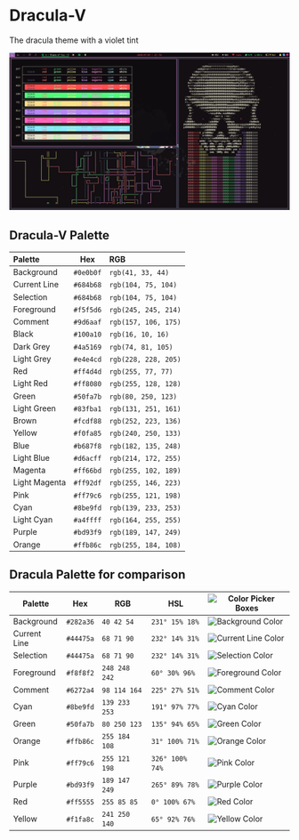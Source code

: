 # Dracula-V
The dracula theme with a violet tint

![ScreenShot](./Screenshots/colors_screenshot.png)

## Dracula-V Palette

| Palette           | Hex       | RGB                   |
| :---              | :---:     | :---                  |
| Background        | `#0e0b0f` | `rgb(41, 33, 44)`     |
| Current Line      | `#684b68` | `rgb(104, 75, 104)`   |
| Selection         | `#684b68` | `rgb(104, 75, 104)`   |
| Foreground        | `#f5f5d6` | `rgb(245, 245, 214)`  |
| Comment           | `#9d6aaf` | `rgb(157, 106, 175)`  |
| Black             | `#100a10` | `rgb(16, 10, 16)`     |
| Dark Grey         | `#4a5169` | `rgb(74, 81, 105)`    |
| Light Grey        | `#e4e4cd` | `rgb(228, 228, 205)`  |
| Red               | `#ff4d4d` | `rgb(255, 77, 77)`    |
| Light Red         | `#ff8080` | `rgb(255, 128, 128)`  |
| Green             | `#50fa7b` | `rgb(80, 250, 123)`   |
| Light Green       | `#83fba1` | `rgb(131, 251, 161)`  |
| Brown             | `#fcdf88` | `rgb(252, 223, 136)`  |
| Yellow            | `#f0fa85` | `rgb(240, 250, 133)`  |
| Blue              | `#b687f8` | `rgb(182, 135, 248)`  |
| Light Blue        | `#d6acff` | `rgb(214, 172, 255)`  |
| Magenta           | `#ff66bd` | `rgb(255, 102, 189)`  |
| Light Magenta     | `#ff92df` | `rgb(255, 146, 223)`  |
| Pink              | `#ff79c6` | `rgb(255, 121, 198)`  |
| Cyan              | `#8be9fd` | `rgb(139, 233, 253)`  |
| Light Cyan        | `#a4ffff` | `rgb(164, 255, 255)`  |
| Purple            | `#bd93f9` | `rgb(189, 147, 249)`  |
| Orange            | `#ffb86c` | `rgb(255, 184, 108)`  |

## Dracula Palette for comparison

Palette      | Hex       | RGB           | HSL             | ![Color Picker Boxes](https://draculatheme.com/static/img/color-boxes/eyedropper.png)
---          | ---       | ---           | ---             | ---
Background   | `#282a36` | `40 42 54`    | `231° 15% 18%`  | ![Background Color](https://draculatheme.com/static/img/color-boxes/background.png)
Current Line | `#44475a` | `68 71 90`    | `232° 14% 31%`  | ![Current Line Color](https://draculatheme.com/static/img/color-boxes/current_line.png)
Selection    | `#44475a` | `68 71 90`    | `232° 14% 31%`  | ![Selection Color](https://draculatheme.com/static/img/color-boxes/selection.png)
Foreground   | `#f8f8f2` | `248 248 242` | `60° 30% 96%`   | ![Foreground Color](https://draculatheme.com/static/img/color-boxes/foreground.png)
Comment      | `#6272a4` | `98 114 164`  | `225° 27% 51%`  | ![Comment Color](https://draculatheme.com/static/img/color-boxes/comment.png)
Cyan         | `#8be9fd` | `139 233 253` | `191° 97% 77%`  | ![Cyan Color](https://draculatheme.com/static/img/color-boxes/cyan.png)
Green        | `#50fa7b` | `80 250 123`  | `135° 94% 65%`  | ![Green Color](https://draculatheme.com/static/img/color-boxes/green.png)
Orange       | `#ffb86c` | `255 184 108` | `31° 100% 71%`  | ![Orange Color](https://draculatheme.com/static/img/color-boxes/orange.png)
Pink         | `#ff79c6` | `255 121 198` | `326° 100% 74%` | ![Pink Color](https://draculatheme.com/static/img/color-boxes/pink.png)
Purple       | `#bd93f9` | `189 147 249` | `265° 89% 78%`  | ![Purple Color](https://draculatheme.com/static/img/color-boxes/purple.png)
Red          | `#ff5555` | `255 85 85`   | `0° 100% 67%`   | ![Red Color](https://draculatheme.com/static/img/color-boxes/red.png)
Yellow       | `#f1fa8c` | `241 250 140` | `65° 92% 76%`   | ![Yellow Color](https://draculatheme.com/static/img/color-boxes/yellow.png)